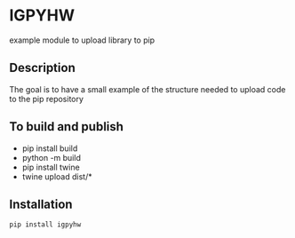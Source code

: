 # IGPYHW
example module to upload library to pip

## Description
The goal is to have a small example of the structure needed to upload code to the pip repository

## To build and publish
* pip install build
* python -m build
* pip install twine
* twine upload dist/*

## Installation
```bash
pip install igpyhw
